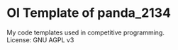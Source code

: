 # OI Template of panda\_2134
My code templates used in competitive programming.   
License: GNU AGPL v3
